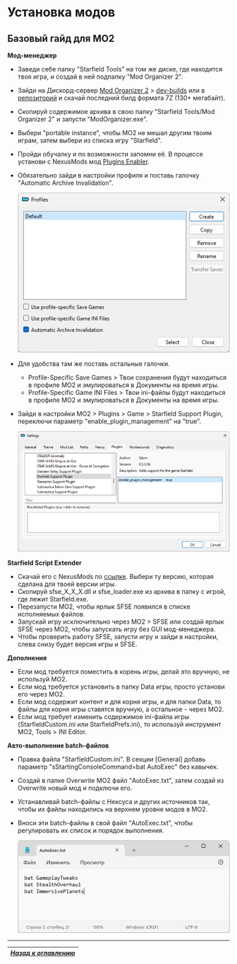 # Установка модов

## Базовый гайд для MO2

**Мод-менеджер**

+ Заведи себе папку "Starfield Tools" на том же диске, где находится твоя игра, и создай в ней подпапку "Mod Organizer 2".
+ Зайди на Дискорд-сервер [Mod Organizer 2](https://link.meridiano-web.com/mo2devs) > [dev-builds](https://discord.com/channels/265929299490635777/379225566122999808) или в [репозиторий](https://github.com/ModOrganizer2/modorganizer/releases) и скачай последний билд формата 7Z (130+ мегабайт).
+ Скопируй содержимое архива в свою папку "Starfield Tools/Mod Organizer 2" и запусти "ModOrganizer.exe".
+ Выбери "portable instance", чтобы MO2 не мешал другим твоим играм, затем выбери из списка игру "Starfield".
+ Пройди обучалку и по возможности запомни её. В процессе установи с NexusMods мод [Plugins Enabler](https://www.nexusmods.com/starfield/mods/4157).
+ Обязательно зайди в настройки профиля и поставь галочку "Automatic Archive Invalidation".

    ![](Установка-модов/Profile-AAI.png)

+ Для удобства там же поставь остальные галочки.
    + Profile-Specific Save Games > Твои сохранения будут находиться в профиле MO2 и эмулироваться в Документы на время игры.
    + Profile-Specific Game INI Files > Твои ini-файлы будут находиться в профиле MO2 и эмулироваться в Документы на время игры.
+ Зайди в настройки MO2 > Plugins > Game > Starfield Support Plugin, переключи параметр "enable_plugin_management" на "true".

    ![](Установка-модов/EnablePluginManagement.png)

**Starfield Script Extender**

+ Скачай его с NexusMods по [ссылке](https://www.nexusmods.com/starfield/mods/106). Выбери ту версию, которая сделана для твоей версии игры.
+ Скопируй sfse_X_X_X.dll и sfse_loader.exe из архива в папку с игрой, где лежит Starfield.exe.
+ Перезапусти MO2, чтобы ярлык SFSE появился в списке исполняемых файлов.
+ Запускай игру исключительно через MO2 > SFSE или создай ярлык SFSE через MO2, чтобы запускать игру без GUI мод-менеджера.
+ Чтобы проверить работу SFSE, запусти игру и зайди в настройки, слева снизу будет версия игры и SFSE.

**Дополнения**

+ Если мод требуется поместить в корень игры, делай это вручную, не используй MO2.
+ Если мод требуется установить в папку Data игры, просто установи его через MO2.
+ Если мод содержит контент и для корня игры, и для папки Data, то файлы для корня игры ставятся вручную, а остальное - через MO2.
+ Если мод требует изменить содержимое ini-файла игры (StarfieldCustom.ini или StarfieldPrefs.ini), то используй инструмент MO2, Tools > INI Editor.

**Авто-выполнение batch-файлов**

+ Правка файла "StarfieldCustom.ini". В секции [General] добавь параметр "sStartingConsoleCommand=bat AutoExec" без кавычек.
+ Создай в папке Overwrite MO2 файл "AutoExec.txt", затем создай из Overwrite новый мод и подключи его.
+ Устанавливай batch-файлы с Нексуса и других источников так, чтобы их файлы находились на верхнем уровне модов в МО2.
+ Вноси эти batch-файлы в свой файл "AutoExec.txt", чтобы регулировать их список и порядок выполнения.

    ![](Установка-модов/Batch-AutoExec.png)

------

|[*Назад к оглавлению*](https://github.com/Meridiano/Starfield-Head)|
|:---:|